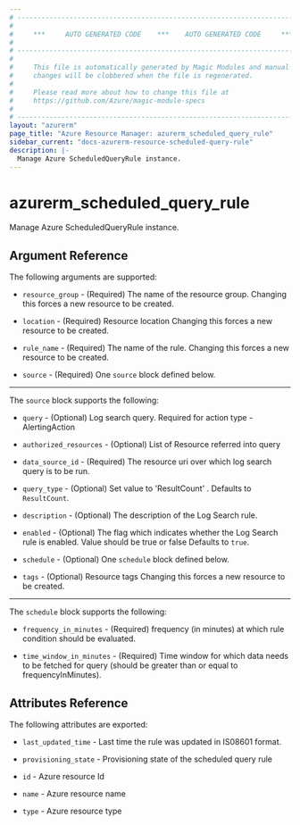 ```yaml
---
# ----------------------------------------------------------------------------
#
#     ***     AUTO GENERATED CODE    ***    AUTO GENERATED CODE     ***
#
# ----------------------------------------------------------------------------
#
#     This file is automatically generated by Magic Modules and manual
#     changes will be clobbered when the file is regenerated.
#
#     Please read more about how to change this file at
#     https://github.com/Azure/magic-module-specs
#
# ----------------------------------------------------------------------------
layout: "azurerm"
page_title: "Azure Resource Manager: azurerm_scheduled_query_rule"
sidebar_current: "docs-azurerm-resource-scheduled-query-rule"
description: |-
  Manage Azure ScheduledQueryRule instance.
---
```


# azurerm_scheduled_query_rule

Manage Azure ScheduledQueryRule instance.


## Argument Reference

The following arguments are supported:

* `resource_group` - (Required) The name of the resource group. Changing this forces a new resource to be created.

* `location` - (Required) Resource location Changing this forces a new resource to be created.

* `rule_name` - (Required) The name of the rule. Changing this forces a new resource to be created.

* `source` - (Required) One `source` block defined below.

---

The `source` block supports the following:

* `query` - (Optional) Log search query. Required for action type - AlertingAction

* `authorized_resources` - (Optional) List of  Resource referred into query

* `data_source_id` - (Required) The resource uri over which log search query is to be run.

* `query_type` - (Optional) Set value to 'ResultCount' . Defaults to `ResultCount`.

* `description` - (Optional) The description of the Log Search rule.

* `enabled` - (Optional) The flag which indicates whether the Log Search rule is enabled. Value should be true or false Defaults to `true`.

* `schedule` - (Optional) One `schedule` block defined below.

* `tags` - (Optional) Resource tags Changing this forces a new resource to be created.

---

The `schedule` block supports the following:

* `frequency_in_minutes` - (Required) frequency (in minutes) at which rule condition should be evaluated.

* `time_window_in_minutes` - (Required) Time window for which data needs to be fetched for query (should be greater than or equal to frequencyInMinutes).

## Attributes Reference

The following attributes are exported:

* `last_updated_time` - Last time the rule was updated in IS08601 format.

* `provisioning_state` - Provisioning state of the scheduled query rule

* `id` - Azure resource Id

* `name` - Azure resource name

* `type` - Azure resource type
